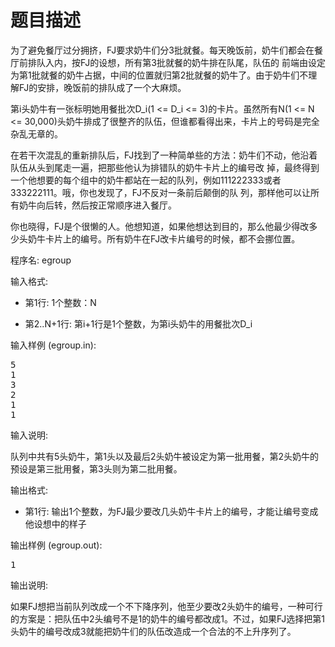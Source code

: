 # 题目描述


<p>
为了避免餐厅过分拥挤，FJ要求奶牛们分3批就餐。每天晚饭前，奶牛们都会在餐厅前排队入内，按FJ的设想，所有第3批就餐的奶牛排在队尾，队伍的 前端由设定为第1批就餐的奶牛占据，中间的位置就归第2批就餐的奶牛了。由于奶牛们不理解FJ的安排，晚饭前的排队成了一个大麻烦。
</p>
<p>
第i头奶牛有一张标明她用餐批次D_i(1 &lt;= D_i &lt;= 3)的卡片。虽然所有N(1 &lt;= N &lt;= 30,000)头奶牛排成了很整齐的队伍，但谁都看得出来，卡片上的号码是完全杂乱无章的。
</p>
<p>
在若干次混乱的重新排队后，FJ找到了一种简单些的方法：奶牛们不动，他沿着队伍从头到尾走一遍，把那些他认为排错队的奶牛卡片上的编号改 掉，最终得到一个他想要的每个组中的奶牛都站在一起的队列，例如111222333或者333222111。哦，你也发现了，FJ不反对一条前后颠倒的队 列，那样他可以让所有奶牛向后转，然后按正常顺序进入餐厅。
</p>
<p>
你也晓得，FJ是个很懒的人。他想知道，如果他想达到目的，那么他最少得改多少头奶牛卡片上的编号。所有奶牛在FJ改卡片编号的时候，都不会挪位置。
</p>
<p>
程序名: egroup
</p>
<p>
输入格式:
</p>
<ul>
<li>
第1行: 1个整数：N
</li>
</ul>
<ul>
<li>
第2..N+1行: 第i+1行是1个整数，为第i头奶牛的用餐批次D_i
</li>
</ul>
<p>
输入样例 (egroup.in):
</p>
<pre>5
1
3
2
1
1
</pre>
<p>
输入说明:
</p>
<p>
队列中共有5头奶牛，第1头以及最后2头奶牛被设定为第一批用餐，第2头奶牛的预设是第三批用餐，第3头则为第二批用餐。
</p>
<p>
输出格式:
</p>
<ul>
<li>
第1行: 输出1个整数，为FJ最少要改几头奶牛卡片上的编号，才能让编号变成他设想中的样子
</li>
</ul>
<p>
输出样例 (egroup.out):
</p>
<pre>1
</pre>
<p>
输出说明:
</p>
<p>
如果FJ想把当前队列改成一个不下降序列，他至少要改2头奶牛的编号，一种可行的方案是：把队伍中2头编号不是1的奶牛的编号都改成1。不过，如果FJ选择把第1头奶牛的编号改成3就能把奶牛们的队伍改造成一个合法的不上升序列了。
</p>
